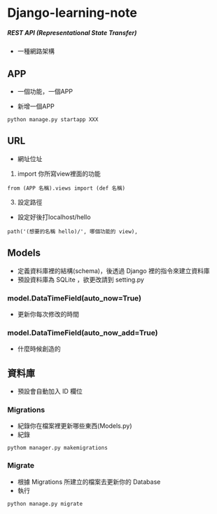 # Django-learning-note

##### REST API (Representational State Transfer)
- 一種網路架構

## APP
- 一個功能，一個APP

- 新增一個APP
```
python manage.py startapp XXX
```

## URL
- 網址位址
1. import 你所寫view裡面的功能
```
from (APP 名稱).views import (def 名稱)
```
3. 設定路徑
- 設定好後打localhost/hello
```
path('(想要的名稱 hello)/', 哪個功能的 view),
```

## Models
- 定義資料庫裡的結構(schema)，後透過 Django 裡的指令來建立資料庫
- 預設資料庫為 SQLite ，欲更改請到 setting.py

### model.DataTimeField(auto_now=True)
- 更新你每次修改的時間

### model.DataTimeField(auto_now_add=True)
- 什麼時候創造的

## 資料庫
- 預設會自動加入 ID 欄位
### Migrations
- 紀錄你在檔案裡更新哪些東西(Models.py)
- 紀錄
```
pythom manager.py makemigrations
```

### Migrate
- 根據 Migrations 所建立的檔案去更新你的 Database
- 執行
```
python manage.py migrate
```

